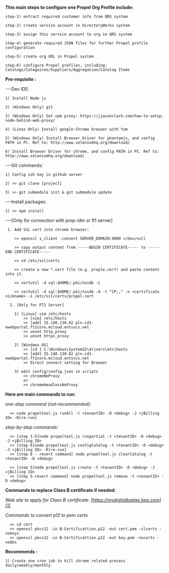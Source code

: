**This main steps to configure one Propel Org Profile include:**
   
    step-1) extract required customer info from QRS system
  
    step-2) create service account in DirectoryWorks system
  
    step-3) assign this service account to org in QRS system
  
    step-4) generate required JSON files for further Propel profile configuration
  
    step-5) create org URL in Propel system
    
    step-6) configure Propel profiles, including: Catalogs/Categoires/Suppliers/Aggregation/Catalog Items

**Pre-requisite :**

---Dev IDE:
    
    1) Install Node js
    
    2) (Windows Only) git
    
    3) (Windows Only) Set npm proxy: https://jjasonclark.com/how-to-setup-node-behind-web-proxy/
    
    4) (Linux Only) Install google-Chrome browser with Yum
    
    5) (Windows Only) Install Browser Driver for phantomjs, and config PATH in PC. Ref to: http://www.seleniumhq.org/download/
    
    6) Install Browser Driver for chrome, and config PATH in PC. Ref to: http://www.seleniumhq.org/download/
 
---Git commands:

    1) Config ssh key in github server
    
    2) >> git clone [project]
    
    3) >> git submodule init & git submodule update

---Install packages:

    1) >> npm install    

---[Only for connection with prop-idm or ft1 server] 

     1. Add SSL cert into chrome browser:   

        >> openssl s_client -connect SERVER_DOMAIN:9000 </dev/null 

        >> copy output content from -----BEGIN CERTIFICATE----- to -----END CERTIFICATE-----

        >> cd /etc/ssl/certs

        >> create a new *.cert file (e.g. prople.cert) and paste content into it.

        >> certutil -d sql:$HOME/.pki/nssdb -L

        >> certutil -d sql:$HOME/.pki/nssdb -A -t "CP,," -n <certificate nickname> -i /etc/ssl/certs/propel.cert
     
      2. [Only for FT1 Server]
   
        1) [Linux] vim /etc/hosts     
            >> [vim] /etc/hosts
            >> [add] 15.140.130.82 pln-cd1-ewebportal.ft1core.mcloud.entsvcs.net
            >> unset http_proxy
            >> unset https_proxy       

        2) [Windows OS] 
            >> [cd ] C:\Windows\System32\drivers\etc\hosts     
            >> [add] 15.140.130.82 pln-cd1-ewebportal.ft1core.mcloud.entsvcs.net
            >> Direct connect setting for Browser

        3) edit config/config.json in scripts
            >> chromeNoProxy
            or
            >> chromeHeadlessNoProxy
         
**Here are main commands to run:**

  *one-step command (not-recommended):*  
     
      >> node propeltool.js runAll -t <tenantID> -D <debug> -J <jBilling ID> -R[re-run]
      
  *step-by-step commands:*
  
      >> [step 1-5]node propeltool.js runpartial -t <tenantID> -D <debug> -J <jBilling ID>
      >> [step 6]node propeltool.js configCatalog -t <tenantID> -D <debug> -J <jBilling ID> -R[re-run]
      >> [step 6 - revert command] node propeltool.js clearCatalog -t <tenantID> -D <debug>
      
      >> [step 5]node propeltool.js create -t <tenantID> -D <debug> -J <jBilling ID>
      >> [step 5-revert command] node propeltool.js remove -t <tenantID> -D <debug>       
      
**Commands to replace Class B certificate if needed:**

   *Web site to apply for Class B certificate: [https://mydigitalbadge.hpe.com][1]*
      
   *Commands to convert p12 to pem certs*
   
      >> cd cert
      >> openssl pkcs12 -in B-Certificattion.p12 -out cert.pem -clcerts -nokeys
      >> openssl pkcs12 -in B-Certificattion.p12 -out key.pem -nocerts -nodes
      
**Recommends :**

    1) Create one cron job to kill chrome related process daily/weekly/monthly
    

[1]: https://mydigitalbadge.hpe.com/
